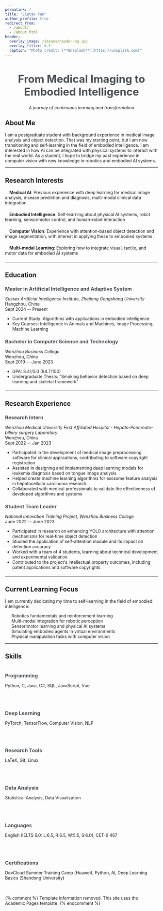 ```yaml
---
permalink: /
title: "Jiatao Yan"
author_profile: true
redirect_from: 
  - /about/
  - /about.html
header:
  overlay_image: /images/header-bg.jpg
  overlay_filter: 0.5
  caption: "Photo credit: [**Unsplash**](https://unsplash.com)"
---
```


<div style="text-align: center; margin-bottom: 2em;">
  <h1 style="font-size: 2.5em; color: #494e52;">From Medical Imaging to Embodied Intelligence</h1>
  <p><em>A journey of continuous learning and transformation</em></p>
</div>

## About Me

I am a postgraduate student with background experience in medical image analysis and object detection. That was my starting point, but I am now transitioning and self-learning in the field of embodied intelligence. I am interested in how AI can be integrated with physical systems to interact with the real world. As a student, I hope to bridge my past experience in computer vision with new knowledge in robotics and embodied AI systems.

---

## Research Interests

<div class="research-interests">
  <div>
    <i class="fas fa-brain" style="font-size: 2em; color: #494e52; margin-right: 0.5em;"></i>
    <strong>Medical AI</strong>: Previous experience with deep learning for medical image analysis, disease prediction and diagnosis, multi-modal clinical data integration
  </div>
  <div>
    <i class="fas fa-robot" style="font-size: 2em; color: #494e52; margin-right: 0.5em;"></i>
    <strong>Embodied Intelligence</strong>: Self-learning about physical AI systems, robot learning, sensorimotor control, and human-robot interaction
  </div>
  <div>
    <i class="fas fa-eye" style="font-size: 2em; color: #494e52; margin-right: 0.5em;"></i>
    <strong>Computer Vision</strong>: Experience with attention-based object detection and image segmentation, with interest in applying these to embodied systems
  </div>
  <div>
    <i class="fas fa-project-diagram" style="font-size: 2em; color: #494e52; margin-right: 0.5em;"></i>
    <strong>Multi-modal Learning</strong>: Exploring how to integrate visual, tactile, and motor data for embodied AI systems
  </div>
</div>

---

## Education

<div class="education">
  <div class="education-entry">
    <h3>Master in Artificial Intelligence and Adaptive System</h3>
    <p><em>Sussex Artificial Intelligence Institute, Zhejiang Gongshang University</em><br>
    Hangzhou, China<br>
    Sept 2024 -- Present</p>
    <ul>
      <li>Current Study: Algorithms with applications in embodied intelligence</li>
      <li>Key Courses: Intelligence in Animals and Machines, Image Processing, Machine Learning</li>
    </ul>
  </div>

  <div class="education-entry">
    <h3>Bachelor in Computer Science and Technology</h3>
    <p><em>Wenzhou Business College</em><br>
    Wenzhou, China<br>
    Sept 2019 -- June 2023</p>
    <ul>
      <li>GPA: 3.41/5.0 (84.7/100)</li>
      <li>Undergraduate Thesis: "Smoking behavior detection based on deep learning and skeletal framework"</li>
    </ul>
  </div>
</div>

---

## Research Experience

<div class="experience">
  <div class="experience-entry">
    <h3>Research Intern</h3>
    <p><em>Wenzhou Medical University First Affiliated Hospital - Hepato-Pancreato-biliary surgery Laboratory</em><br>
    Wenzhou, China<br>
    Sept 2022 -- Jan 2023</p>
    <ul>
      <li>Participated in the development of medical image preprocessing software for clinical applications, contributing to software copyright registration</li>
      <li>Assisted in designing and implementing deep learning models for leukemia diagnosis based on tongue image analysis</li>
      <li>Helped create machine learning algorithms for exosome feature analysis in hepatocellular carcinoma research</li>
      <li>Collaborated with medical professionals to validate the effectiveness of developed algorithms and systems</li>
    </ul>
  </div>

  <div class="experience-entry">
    <h3>Student Team Leader</h3>
    <p><em>National Innovation Training Project, Wenzhou Business College</em><br>
    June 2022 -- June 2023</p>
    <ul>
      <li>Participated in research on enhancing YOLO architecture with attention mechanisms for real-time object detection</li>
      <li>Studied the application of self-attention module and its impact on detection accuracy</li>
      <li>Worked with a team of 4 students, learning about technical development and experimental validation</li>
      <li>Contributed to the project's intellectual property outcomes, including patent applications and software copyrights</li>
    </ul>
  </div>
</div>

---

## Current Learning Focus

<div class="learning-focus">
  <p>I am currently dedicating my time to self-learning in the field of embodied intelligence:</p>
  <ul>
    <li><i class="fas fa-robot"></i> Robotics fundamentals and reinforcement learning</li>
    <li><i class="fas fa-project-diagram"></i> Multi-modal integration for robotic perception</li>
    <li><i class="fas fa-brain"></i> Sensorimotor learning and physical AI systems</li>
    <li><i class="fas fa-vr-cardboard"></i> Simulating embodied agents in virtual environments</li>
    <li><i class="fas fa-hands"></i> Physical manipulation tasks with computer vision</li>
  </ul>
</div>

---

## Skills

<div class="skills">
  <div class="skill-category">
    <h3><i class="fas fa-code"></i> Programming</h3>
    <p>Python, C, Java, C#, SQL, JavaScript, Vue</p>
  </div>
  
  <div class="skill-category">
    <h3><i class="fas fa-brain"></i> Deep Learning</h3>
    <p>PyTorch, TensorFlow, Computer Vision, NLP</p>
  </div>
  
  <div class="skill-category">
    <h3><i class="fas fa-tools"></i> Research Tools</h3>
    <p>LaTeX, Git, Linux</p>
  </div>
  
  <div class="skill-category">
    <h3><i class="fas fa-chart-bar"></i> Data Analysis</h3>
    <p>Statistical Analysis, Data Visualization</p>
  </div>
  
  <div class="skill-category">
    <h3><i class="fas fa-globe"></i> Languages</h3>
    <p>English (IELTS 6.0: L:6.5, R:6.5, W:5.5, S:6.0), CET-6 467</p>
  </div>
  
  <div class="skill-category">
    <h3><i class="fas fa-certificate"></i> Certifications</h3>
    <p>DevCloud Summer Training Camp (Huawei), Python, AI, Deep Learning Basics (Shandong University)</p>
  </div>
</div>

<style>
  .research-interests div, 
  .education-entry, 
  .experience-entry,
  .skill-category {
    margin-bottom: 1.5em;
  }
  
  .education-entry h3,
  .experience-entry h3,
  .skill-category h3 {
    margin-bottom: 0.5em;
    color: #494e52;
  }
  
  .learning-focus ul {
    list-style-type: none;
    padding-left: 1em;
  }
  
  .learning-focus i {
    margin-right: 0.5em;
    color: #494e52;
  }
  
  .skills {
    display: grid;
    grid-template-columns: repeat(auto-fill, minmax(250px, 1fr));
    grid-gap: 1em;
  }
  
  @media (max-width: 768px) {
    .skills {
      grid-template-columns: 1fr;
    }
  }
</style>

{% comment %}
Template information removed. This site uses the Academic Pages template.
{% endcomment %}
